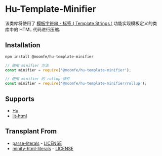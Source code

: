 # Hu-Template-Minifier
该类库将使用了 [模板字符串 - 标签 ( Template Strings )](https://developer.mozilla.org/en-US/docs/Web/JavaScript/Reference/Template_literals#Tagged_templates) 功能实现模板定义的类库中的 HTML 代码进行压缩.


## Installation
```bash
npm install @moomfe/hu-template-minifier
```

```js
// 使用 minifier 方法
const minifier = require('@moomfe/hu-template-minifier');
```

```js
// 使用 minifier 的 rollup 插件
const minifier = require('@moomfe/hu-template-minifier/rollup');
```


## Supports
- [Hu](https://github.com/MoomFE/Hu)
- [lit-html](https://github.com/Polymer/lit-html)


## Transplant From
  - [parse-literals](https://github.com/asyncLiz/parse-literals) - [LICENSE](https://github.com/asyncLiz/parse-literals/blob/master/LICENSE.md)
  - [minify-html-literals](https://github.com/asyncLiz/minify-html-literals) - [LICENSE](https://github.com/asyncLiz/minify-html-literals/blob/master/README.md)